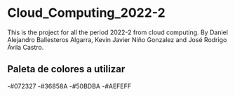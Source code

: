 # Cloud_Computing_2022-2
This is the project for all the period 2022-2 from cloud computing.
By Daniel Alejandro Ballesteros Algarra, Kevin Javier Niño Gonzalez and José Rodrigo Ávila Castro.


## Paleta de colores a utilizar
-#072327
-#36858A
-#50BDBA
-#AEFEFF